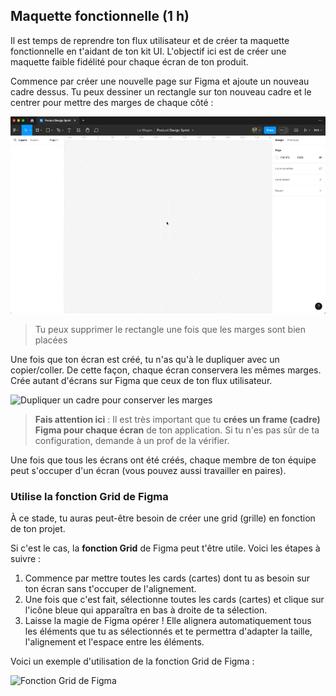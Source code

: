 ## Maquette fonctionnelle (1 h)

Il est temps de reprendre ton flux utilisateur et de créer ta maquette fonctionnelle en t'aidant de ton kit UI. L'objectif ici est de créer une maquette faible fidélité pour chaque écran de ton produit.

Commence par créer une nouvelle page sur Figma et ajoute un nouveau cadre dessus. Tu peux dessiner un rectangle sur ton nouveau cadre et le centrer pour mettre des marges de chaque côté :

![Ajouter des marges de chaque côté du cadre](https://raw.githubusercontent.com/lewagon/fullstack-images/master/frontend/pds_wireframe_create_frame_with_margins.gif)

> Tu peux supprimer le rectangle une fois que les marges sont bien placées

Une fois que ton écran est créé, tu n'as qu'à le dupliquer avec un copier/coller. De cette façon, chaque écran conservera les mêmes marges. Crée autant d'écrans sur Figma que ceux de ton flux utilisateur.

![Dupliquer un cadre pour conserver les marges](https://raw.githubusercontent.com/lewagon/fullstack-images/master/frontend/pds_wireframe_duplicate_screen.gif)

> **Fais attention ici** : Il est très important que tu **crées un frame (cadre) Figma pour chaque écran** de ton application. Si tu n'es pas sûr de ta configuration, demande à un prof de la vérifier.

Une fois que tous les écrans ont été créés, chaque membre de ton équipe peut s'occuper d'un écran (vous pouvez aussi travailler en paires).

### Utilise la fonction Grid de Figma

À ce stade, tu auras peut-être besoin de créer une grid (grille) en fonction de ton projet.

Si c'est le cas, la **fonction Grid** de Figma peut t'être utile. Voici les étapes à suivre :

1. Commence par mettre toutes les cards (cartes) dont tu as besoin sur ton écran sans t'occuper de l'alignement.
1. Une fois que c'est fait, sélectionne toutes les cards (cartes) et clique sur l'icône bleue qui apparaîtra en bas à droite de ta sélection.
1. Laisse la magie de Figma opérer ! Elle alignera automatiquement tous les éléments que tu as sélectionnés et te permettra d'adapter la taille, l'alignement et l'espace entre les éléments.

Voici un exemple d'utilisation de la fonction Grid de Figma :

![Fonction Grid de Figma](https://raw.githubusercontent.com/lewagon/fullstack-images/master/frontend/pds_wireframe_grid.gif)
